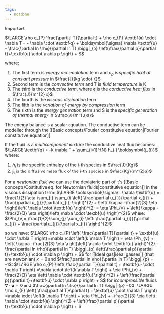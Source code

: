 ```yaml
---
tags:
  - notdone
---
```

>[!important]
>$\LARGE \rho c_{P} \frac{\partial T}{\partial t} + \rho c_{P} \textbf{u} \cdot \nabla T = - \nabla \cdot \textbf{q} + \boldsymbol{\sigma} \nabla \textbf{u} - \frac{\partial ln \rho}{\partial ln T} \bigg|_{p} \left(\frac{\partial p}{\partial t}+\textbf{u} \cdot \nabla p \right) + S$

where:
1. The first term is *energy accumulation* term and $c_{p}$ is *specific heat at constant pressure* in $\frac{J}{kg \cdot K}$
2. Second term is the *convective term* and T is *fluid temperature* in K
3. The third is the *conductive term*, where $\textbf{q}$ is the *conductive heat flux* in $\frac{J}{m^{2} s}$
4. The fourth is the *viscous dissipation* term 
5. The fifth is the *variation of energy by compression* term
6. The sixth is the *energy generation* term and S is the *specific generation of thermal energy* in $\frac{J}{m^{3}s}$

The energy balance is a scalar equation. 
The conductive term can be modelled through the [[Basic concepts/Fourier constitutive equation|Fourier constitutive equation]] 

If the fluid is a *multicomponent mixture* the conductive heat flux becomes:
$\LARGE \textbf{q} = -k \nabla T + \sum_{i=1}^{N} h_{i} \boldsymbol{j_{i}}$ 
where:
1. $h_{i}$ is the specific enthalpy of the i-th species in $\frac{J}{Kg}$ 
2. $\boldsymbol{j_{i}}$ is the diffusive mass flux of the i-th species in $\frac{Kg}{m^{2}s}$ 

For a *newtonian fluid* we can use the deviatoric part of it's [[Basic concepts/Costitutive eq. for Newtornian fluids|constitutive equation]] in the viscous dissipation term:
$\LARGE \boldsymbol{\sigma} : \nabla \textbf{u} = \frac{1}{2} \eta \sum_{j} \sum_{i} \left( \frac{\partial u_{i}}{\partial x_{j}} + \frac{\partial u_{j}}{\partial x_{i}} \right)^{2} + \left(  \kappa -\frac{2}{3} \eta  \right)\left( \nabla \cdot \textbf{u} \right)^{2} = \eta \Phi_{v} + \left(  \kappa -\frac{2}{3} \eta  \right)\left( \nabla \cdot \textbf{u} \right)^{2}$ where:
$\Phi_{v}= \frac{1}{2}\sum_{j} \sum_{i} \left( \frac{\partial u_{i}}{\partial x_{j}} + \frac{\partial u_{j}}{\partial x_{i}} \right)^{2}$  

so we have:
$\LARGE \rho c_{P} \left(  \frac{\partial T}{\partial t} +  \textbf{u} \cdot \nabla T \right) =\nabla \cdot \left(k \nabla T \right) + \eta \Phi_{v} + \left(  \kappa -\frac{2}{3} \eta  \right)\left( \nabla \cdot \textbf{u} \right)^{2} - \frac{\partial ln \rho}{\partial ln T} \bigg|_{p} \left(\frac{\partial p}{\partial t}+\textbf{u} \cdot \nabla p \right) + S$
for [[Ideal gas|ideal gasses]] (that are newtonian) $\kappa = 0$ and $\frac{\partial ln \rho}{\partial ln T} \bigg|_{p} = -1$:
$\LARGE \rho c_{P} \left(  \frac{\partial T}{\partial t} +  \textbf{u} \cdot \nabla T \right) =\nabla \cdot \left(k \nabla T \right) + \eta \Phi_{v} + -\frac{2}{3} \eta \left( \nabla \cdot \textbf{u} \right)^{2} + \left(\frac{\partial p}{\partial t}+\textbf{u} \cdot \nabla p \right) + S$ 
for *incompressible* fluids $\nabla \cdot \textbf{u} = 0$ and $\frac{\partial ln \rho}{\partial ln T} \bigg|_{p} =0$:
\LARGE \rho c_{P} \left(  \frac{\partial T}{\partial t} +  \textbf{u} \cdot \nabla T \right) =\nabla \cdot \left(k \nabla T \right) + \eta \Phi_{v} + -\frac{2}{3} \eta \left( \nabla \cdot \textbf{u} \right)^{2} + \left(\frac{\partial p}{\partial t}+\textbf{u} \cdot \nabla p \right) + S




